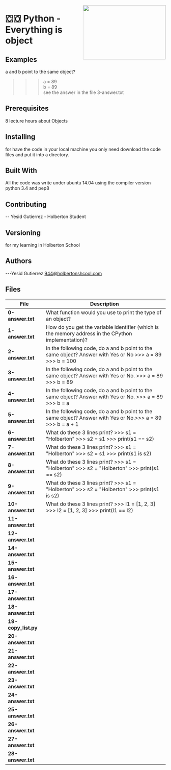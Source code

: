 <p>
<img width="260" height="170" src="https://davidjohncoleman.com/wp-djc/wp-content/uploads/2017/06/HBTN-Borderless-CMYK-Logo-Vertical-Color-Black@1200ppi-300x236.png" align="right" >
</p>





# :colombia: Python - Everything is object                                      
## Examples                                                                     
a and b point to the same object?                                               
>>> a = 89                                                                      
>>> b = 89                                                                      
see the answer in the file 3-answer.txt                                         
## Prerequisites
8 lecture hours about Objects                                       
## Installing

for have the code in your local machine you only need download the code files and put it into a directory.
## Built With

All the code was write under ubuntu 14.04 using the compiler version            
python 3.4 and pep8                                                             

## Contributing

-- Yesid Gutierrez - Holberton Student                                          

## Versioning
for my learning in Holberton School

## Authors

---Yesid Gutierrez  944@holbertonshcool.com                                    
                                                                               
## Files

|             File               |             Description                  |
|--------------------------------| ---------------------------------------- |
|**0-answer.txt**| What function would you use to print the type of an object?|
|**1-answer.txt**| How do you get the variable identifier (which is the memory address in the CPython implementation)?|
|**2-answer.txt**| In the following code, do a and b point to the same object? Answer with Yes or No >>> a = 89 >>> b = 100|
|**3-answer.txt**| In the following code, do a and b point to the same object? Answer with Yes or No. >>> a = 89 >>> b = 89
|**4-answer.txt**| In the following code, do a and b point to the same object? Answer with Yes or No. >>> a = 89 >>> b = a
|**5-answer.txt**| In the following code, do a and b point to the same object? Answer with Yes or No.>>> a = 89 >>> b = a + 1
|**6-answer.txt**| What do these 3 lines print? >>> s1 = "Holberton" >>> s2 = s1 >>> print(s1 == s2)
|**7-answer.txt**| What do these 3 lines print? >>> s1 = "Holberton" >>> s2 = s1 >>> print(s1 is s2)
|**8-answer.txt**| What do these 3 lines print? >>> s1 = "Holberton" >>> s2 = "Holberton" >>> print(s1 == s2)
|**9-answer.txt**| What do these 3 lines print? >>> s1 = "Holberton" >>> s2 = "Holberton" >>> print(s1 is s2)
|**10-answer.txt**| What do these 3 lines print? >>> l1 = [1, 2, 3] >>> l2 = [1, 2, 3] >>> print(l1 == l2)
|**11-answer.txt**|
|**12-answer.txt**|
|**14-answer.txt**|
|**15-answer.txt**|
|**16-answer.txt**|
|**17-answer.txt**|
|**18-answer.txt**|
|**19-copy_list.py**|
|**20-answer.txt**|
|**21-answer.txt**|
|**22-answer.txt**|
|**23-answer.txt**|
|**24-answer.txt**|
|**25-answer.txt**|
|**26-answer.txt**|
|**27-answer.txt**|
|**28-answer.txt**|